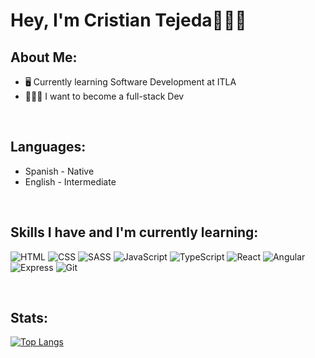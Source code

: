# Hey, I'm Cristian Tejeda👨🏽‍💻

## About Me:  

- 🖥️ Currently learning Software Development at ITLA
- 👨🏽‍💻 I want to become a full-stack Dev

&nbsp;
## Languages:   

- Spanish - Native
- English - Intermediate

&nbsp;

## Skills I have and I'm currently learning:   

![HTML](https://img.shields.io/badge/HTML5-E34F26?style=for-the-badge&logo=html5&logoColor=white)
![CSS](https://img.shields.io/badge/CSS3-1572B6?style=for-the-badge&logo=css3&logoColor=white)
![SASS](https://img.shields.io/badge/Sass-CC6699?style=for-the-badge&logo=sass&logoColor=white)
![JavaScript](https://img.shields.io/badge/JavaScript-F7DF1E?style=for-the-badge&logo=javascript&logoColor=black)
![TypeScript](https://img.shields.io/badge/TypeScript-007ACC?style=for-the-badge&logo=typescript&logoColor=white)
![React](https://img.shields.io/badge/React-20232A?style=for-the-badge&logo=react&logoColor=61DAFB)
![Angular](https://img.shields.io/badge/Angular-DD0031?style=for-the-badge&logo=angular&logoColor=white)
![Express](https://img.shields.io/badge/Express.js-404D59?style=for-the-badge)
![Git](https://img.shields.io/badge/-Git-black?style=flat-square&logo=git)


&nbsp;

## Stats:

[![Top Langs](https://github-readme-stats.vercel.app/api/top-langs/?username=Tcriss&langs_count=8)](https://github.com/anuraghazra/github-readme-stats) &nbsp; &nbsp; 
<!-- ![Anurag's GitHub stats](https://github-readme-stats.vercel.app/api?username= Tcriss&show_icons=true&theme=transparent)  -->

<!---
Tcriss/Tcriss is a ✨ special ✨ repository because its `README.md` (this file) appears on your GitHub profile.
You can click the Preview link to take a look at your changes.
--->
